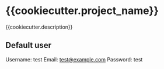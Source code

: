 {{cookiecutter.project_name}}
============================

{{cookiecutter.description}}


Default user
------------

Username: test
Email: test@example.com
Password: test
